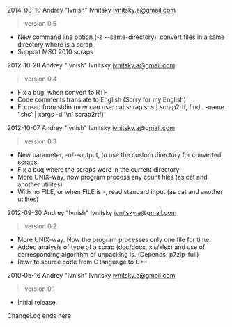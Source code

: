 2014-03-10  Andrey "Ivnish" Ivnitsky <ivnitsky.a@gmail.com>

> version 0.5
  * New command line option (-s --same-directory), convert files in a same directory where is a scrap
  * Support MSO 2010 scraps

2012-10-28  Andrey "Ivnish" Ivnitsky <ivnitsky.a@gmail.com>

> version 0.4
  * Fix a bug, when convert to RTF
  * Code comments translate to English (Sorry for my English)
  * Fix read from stdin (now can use: cat scrap.shs | scrap2rtf, find . -name '.shs' | xargs -d '\n' scrap2rtf)

2012-10-07  Andrey "Ivnish" Ivnitsky <ivnitsky.a@gmail.com>

> version 0.3
  * New parameter, -o/--output, to use the custom directory for converted scraps
  * Fix a bug where the scraps were in the current directory
  * More UNIX-way, now program process any count files (as cat and another utilites)
  * With no FILE, or when FILE is -, read standard input (as cat and another utilites)

2012-09-30  Andrey "Ivnish" Ivnitsky <ivnitsky.a@gmail.com>

> version 0.2
  * More UNIX-way. Now the program processes only one file for time.
  * Added analysis of type of a scrap (doc/docx, xls/xlsx) and use of corresponding algorithm of unpacking is. (Depends: p7zip-full)
  * Rewrite source code from C language to C++

2010-05-16  Andrey "Ivnish" Ivnitsky <ivnitsky.a@gmail.com>

> version 0.1
  * Initial release.

ChangeLog ends here